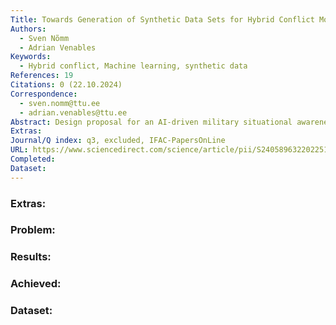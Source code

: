 ```yaml
---
Title: Towards Generation of Synthetic Data Sets for Hybrid Conflict Modelling
Authors:
  - Sven Nõmm
  - Adrian Venables
Keywords:
  - Hybrid conflict, Machine learning, synthetic data
References: 19
Citations: 0 (22.10.2024)
Correspondence:
  - sven.nomm@ttu.ee
  - adrian.venables@ttu.ee
Abstract: Design proposal for an AI-driven military situational awareness application. Current events in Ukraine have emphasized the importance of the Information Environment in supporting military operations. Activities in the physical domain are processed in the virtual domain of computers and networks before being interpreted by the human cognitive domain where decisions are made. Commanders at all levels have an ever increasing amount of information of varying latency and reliability available to them from a variety of sources. These range from highly sophisticated and complex bespoke surveillance systems to individuals equipped with a smartphone and Internet connection. An effective commander must be able to assimilate all the information sources available to them and be able to visualise the battlespace in an accurate and timely manner. To assist them, there are already a wide variety of software applications capable of receiving multiple inputs and displaying the disposition of military forces within a mapping environment. However, these tools place the interpretation and analysis responsibilities with the human operator. This paper proposes an AI driven process in which the initial analysis and correlation function is conducted in real time and in response to data inputs from multiple sources. This presents the decision maker with a fused, correlated and predictive Common Operational Picture providing a clear information advantage.
Extras: 
Journal/Q index: q3, excluded, IFAC-PapersOnLine
URL: https://www.sciencedirect.com/science/article/pii/S2405896322022510?via%3Dihub
Completed: 
Dataset:
---
```



### Extras: 
### Problem: 
### Results: 
### Achieved: 
### Dataset: